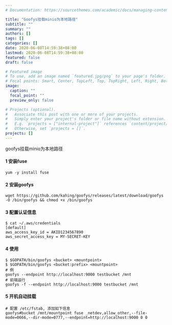 ```yaml
---
# Documentation: https://sourcethemes.com/academic/docs/managing-content/

title: "Goofys挂载minio为本地路径"
subtitle: ""
summary: ""
authors: []
tags: []
categories: []
date: 2020-06-08T14:59:38+08:00
lastmod: 2020-06-08T14:59:38+08:00
featured: false
draft: false

# Featured image
# To use, add an image named `featured.jpg/png` to your page's folder.
# Focal points: Smart, Center, TopLeft, Top, TopRight, Left, Right, BottomLeft, Bottom, BottomRight.
image:
  caption: ""
  focal_point: ""
  preview_only: false

# Projects (optional).
#   Associate this post with one or more of your projects.
#   Simply enter your project's folder or file name without extension.
#   E.g. `projects = ["internal-project"]` references `content/project/deep-learning/index.md`.
#   Otherwise, set `projects = []`.
projects: []
---
```


goofys挂载minio为本地路径

#### 1 安装fuse

```
yum -y install fuse
```

#### 2 安装goofys

```
wget https://github.com/kahing/goofys/releases/latest/download/goofys -O /bin/goofys && chmod +x /bin/goofys
```

#### 3 配置认证信息

```
$ cat ~/.aws/credentials
[default]
aws_access_key_id = AKID1234567890
aws_secret_access_key = MY-SECRET-KEY
```

#### 4 使用

```
$ $GOPATH/bin/goofys <bucket> <mountpoint>
$ $GOPATH/bin/goofys <bucket:prefix> <mountpoint>
# 例
goofys --endpoint http://localhost:9000 testbucket /mnt
# 前端运行
goofys -f --endpoint http://localhost:9000 testbucket /mnt
```

#### 5 开机自动挂载

```
# 配置 /etc/fstab, 添加如下信息
goofys#bucket /mnt/mountpoint fuse _netdev,allow_other,--file-mode=0666,--dir-mode=0777,--endpoint=http://localhost:9000 0 0
```

